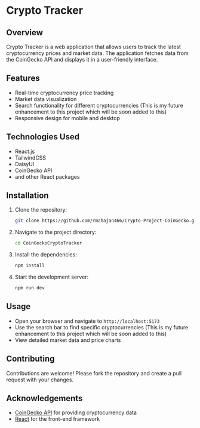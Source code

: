 # Crypto Tracker

## Overview
Crypto Tracker is a web application that allows users to track the latest cryptocurrency prices and market data. The application fetches data from the CoinGecko API and displays it in a user-friendly interface.

## Features
- Real-time cryptocurrency price tracking
- Market data visualization
- Search functionality for different cryptocurrencies (This is my future enhancement to this project which will be soon added to this)
- Responsive design for mobile and desktop

## Technologies Used
- React.js
- TailwindCSS
- DaisyUI
- CoinGecko API
- and other React packages

## Installation

1. Clone the repository:
    ```bash
    git clone https://github.com/rmahajan466/Crypto-Project-CoinGecko.git
    ```
2. Navigate to the project directory:
    ```bash
    cd CoinGeckoCryptoTracker
    ```
3. Install the dependencies:
    ```bash
    npm install
    ```
4. Start the development server:
    ```bash
    npm run dev
    ```

## Usage
- Open your browser and navigate to `http://localhost:5173`
- Use the search bar to find specific cryptocurrencies (This is my future enhancement to this project which will be soon added to this)
- View detailed market data and price charts

## Contributing
Contributions are welcome! Please fork the repository and create a pull request with your changes.

## Acknowledgements
- [CoinGecko API](https://www.coingecko.com/en/api) for providing cryptocurrency data
- [React](https://reactjs.org/) for the front-end framework
